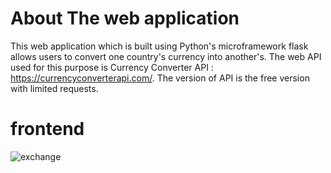 # About The web application
This web application which is built using Python's microframework flask allows users to convert one country's currency into
another's. The web API used for this purpose is Currency Converter API : https://currencyconverterapi.com/.
The version of API is the free version with limited requests.

# frontend
![exchange](https://image.ibb.co/hYGBgy/Screen_Shot_2018_07_23_at_20_13_38.png)
